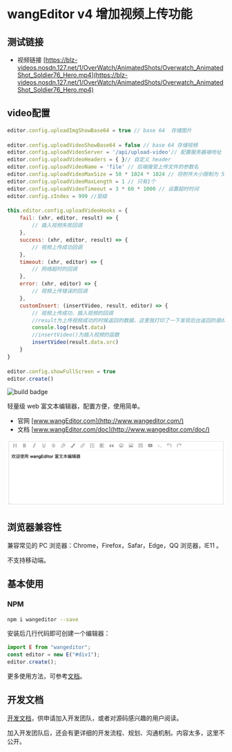 # wangEditor v4 增加视频上传功能

## 测试链接
- 视频链接 [https://blz-videos.nosdn.127.net/1/OverWatch/AnimatedShots/Overwatch_AnimatedShot_Soldier76_Hero.mp4](https://blz-videos.nosdn.127.net/1/OverWatch/AnimatedShots/Overwatch_AnimatedShot_Soldier76_Hero.mp4)


## video配置
``` jsx
editor.config.uploadImgShowBase64 = true // base 64  存储图片

editor.config.uploadVideoShowBase64 = false // base 64 存储视频
editor.config.uploadVideoServer = '/api/upload-video'// 配置服务器端地址
editor.config.uploadVideoHeaders = { }// 自定义 header
editor.config.uploadVideoName = 'file' // 后端接受上传文件的参数名
editor.config.uploadVideoMaxSize = 50 * 1024 * 1024 // 将附件大小限制为 50M
editor.config.uploadVideoMaxLength = 1 // 只有1个
editor.config.uploadVideoTimeout = 3 * 60 * 1000 // 设置超时时间
editor.config.zIndex = 999 //层级

this.editor.config.uploadVideoHooks = {
    fail: (xhr, editor, result) => {
        // 插入视频失败回调
    },
    success: (xhr, editor, result) => {
        // 视频上传成功回调
    },
    timeout: (xhr, editor) => {
        // 网络超时的回调
    },
    error: (xhr, editor) => {
        // 视频上传错误的回调
    },
    customInsert: (insertVideo, result, editor) => {
        // 视频上传成功，插入视频的回调
        //result为上传视频成功的时候返回的数据，这里我打印了一下发现后台返回的是data：[{url:"路径的形式"},...]
        console.log(result.data)
        //insertVideo()为插入视频的函数
        insertVideo(result.data.src)
    }
}

editor.config.showFullScreen = true
editor.create()
```

![build badge](https://github.com/wangeditor-team/wangEditor/workflows/build/badge.svg)

轻量级 web 富文本编辑器，配置方便，使用简单。

- 官网 [www.wangEditor.com](http://www.wangeditor.com/)
- 文档 [www.wangEditor.com/doc](http://www.wangeditor.com/doc/)

![](./docs/imgs/demo.png)

## 浏览器兼容性

兼容常见的 PC 浏览器：Chrome，Firefox，Safar，Edge，QQ 浏览器，IE11 。

不支持移动端。

## 基本使用

### NPM
```bash
npm i wangeditor --save
```
安装后几行代码即可创建一个编辑器：

```js
import E from "wangeditor";
const editor = new E("#div1");
editor.create();
```

更多使用方法，可参考[文档](http://www.wangeditor.com/doc/)。

## 开发文档

[开发文档](./docs/README.md)，供申请加入开发团队，或者对源码感兴趣的用户阅读。

加入开发团队后，还会有更详细的开发流程、规划、沟通机制。内容太多，这里不公开。

